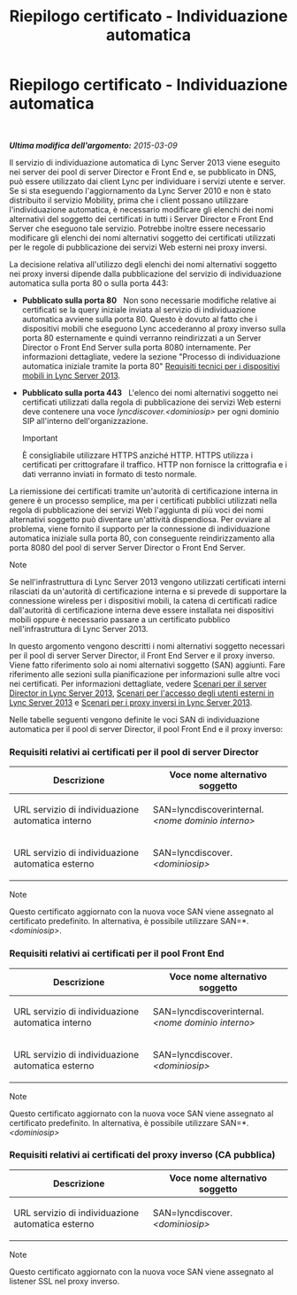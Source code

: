 ﻿---
title: Riepilogo certificato - Individuazione automatica
TOCTitle: Riepilogo certificato - Individuazione automatica
ms:assetid: 16ac96bb-882a-4141-b75c-9530637548d9
ms:mtpsurl: https://technet.microsoft.com/it-it/library/JJ945616(v=OCS.15)
ms:contentKeyID: 52062098
ms.date: 08/24/2015
mtps_version: v=OCS.15
ms.translationtype: HT
---

# Riepilogo certificato - Individuazione automatica

 

_**Ultima modifica dell'argomento:** 2015-03-09_

Il servizio di individuazione automatica di Lync Server 2013 viene eseguito nei server dei pool di server Director e Front End e, se pubblicato in DNS, può essere utilizzato dai client Lync per individuare i servizi utente e server. Se si sta eseguendo l'aggiornamento da Lync Server 2010 e non è stato distribuito il servizio Mobility, prima che i client possano utilizzare l'individuazione automatica, è necessario modificare gli elenchi dei nomi alternativi del soggetto dei certificati in tutti i Server Director e Front End Server che eseguono tale servizio. Potrebbe inoltre essere necessario modificare gli elenchi dei nomi alternativi soggetto dei certificati utilizzati per le regole di pubblicazione dei servizi Web esterni nei proxy inversi.

La decisione relativa all'utilizzo degli elenchi dei nomi alternativi soggetto nei proxy inversi dipende dalla pubblicazione del servizio di individuazione automatica sulla porta 80 o sulla porta 443:

  - **Pubblicato sulla porta 80**   Non sono necessarie modifiche relative ai certificati se la query iniziale inviata al servizio di individuazione automatica avviene sulla porta 80. Questo è dovuto al fatto che i dispositivi mobili che eseguono Lync accederanno al proxy inverso sulla porta 80 esternamente e quindi verranno reindirizzati a un Server Director o Front End Server sulla porta 8080 internamente. Per informazioni dettagliate, vedere la sezione "Processo di individuazione automatica iniziale tramite la porta 80" [Requisiti tecnici per i dispositivi mobili in Lync Server 2013](lync-server-2013-technical-requirements-for-mobility.md).

  - **Pubblicato sulla porta 443**   L'elenco dei nomi alternativi soggetto nei certificati utilizzati dalla regola di pubblicazione dei servizi Web esterni deve contenere una voce *lyncdiscover.\<dominiosip\>* per ogni dominio SIP all'interno dell'organizzazione.
    
    > [!important]  
    > È consigliabile utilizzare HTTPS anziché HTTP. HTTPS utilizza i certificati per crittografare il traffico. HTTP non fornisce la crittografia e i dati verranno inviati in formato di testo normale.

La riemissione dei certificati tramite un'autorità di certificazione interna in genere è un processo semplice, ma per i certificati pubblici utilizzati nella regola di pubblicazione dei servizi Web l'aggiunta di più voci dei nomi alternativi soggetto può diventare un'attività dispendiosa. Per ovviare al problema, viene fornito il supporto per la connessione di individuazione automatica iniziale sulla porta 80, con conseguente reindirizzamento alla porta 8080 del pool di server Server Director o Front End Server.


> [!NOTE]
> Se nell'infrastruttura di Lync Server 2013 vengono utilizzati certificati interni rilasciati da un'autorità di certificazione interna e si prevede di supportare la connessione wireless per i dispositivi mobili, la catena di certificati radice dall'autorità di certificazione interna deve essere installata nei dispositivi mobili oppure è necessario passare a un certificato pubblico nell'infrastruttura di Lync Server 2013.



In questo argomento vengono descritti i nomi alternativi soggetto necessari per il pool di server Server Director, il Front End Server e il proxy inverso. Viene fatto riferimento solo ai nomi alternativi soggetto (SAN) aggiunti. Fare riferimento alle sezioni sulla pianificazione per informazioni sulle altre voci nei certificati. Per informazioni dettagliate, vedere [Scenari per il server Director in Lync Server 2013](lync-server-2013-scenarios-for-the-director.md), [Scenari per l'accesso degli utenti esterni in Lync Server 2013](lync-server-2013-scenarios-for-external-user-access.md) e [Scenari per i proxy inversi in Lync Server 2013](lync-server-2013-scenarios-for-reverse-proxy.md).

Nelle tabelle seguenti vengono definite le voci SAN di individuazione automatica per il pool di server Director, il pool Front End e il proxy inverso:

### Requisiti relativi ai certificati per il pool di server Director

<table>
<colgroup>
<col style="width: 50%" />
<col style="width: 50%" />
</colgroup>
<thead>
<tr class="header">
<th>Descrizione</th>
<th>Voce nome alternativo soggetto</th>
</tr>
</thead>
<tbody>
<tr class="odd">
<td><p>URL servizio di individuazione automatica interno</p></td>
<td><p>SAN=lyncdiscoverinternal.<em>&lt;nome dominio interno&gt;</em></p></td>
</tr>
<tr class="even">
<td><p>URL servizio di individuazione automatica esterno</p></td>
<td><p>SAN=lyncdiscover.<em>&lt;dominiosip&gt;</em></p></td>
</tr>
</tbody>
</table>



> [!NOTE]
> Questo certificato aggiornato con la nuova voce SAN viene assegnato al certificato predefinito. In alternativa, è possibile utilizzare SAN=*.<EM>&lt;dominiosip&gt;</EM>.



### Requisiti relativi ai certificati per il pool Front End

<table>
<colgroup>
<col style="width: 50%" />
<col style="width: 50%" />
</colgroup>
<thead>
<tr class="header">
<th>Descrizione</th>
<th>Voce nome alternativo soggetto</th>
</tr>
</thead>
<tbody>
<tr class="odd">
<td><p>URL servizio di individuazione automatica interno</p></td>
<td><p>SAN=lyncdiscoverinternal.<em>&lt;nome dominio interno&gt;</em></p></td>
</tr>
<tr class="even">
<td><p>URL servizio di individuazione automatica esterno</p></td>
<td><p>SAN=lyncdiscover.<em>&lt;dominiosip&gt;</em></p></td>
</tr>
</tbody>
</table>



> [!NOTE]
> Questo certificato aggiornato con la nuova voce SAN viene assegnato al certificato predefinito. In alternativa, è possibile utilizzare SAN=*.<EM>&lt;dominiosip&gt;</EM>



### Requisiti relativi ai certificati del proxy inverso (CA pubblica)

<table>
<colgroup>
<col style="width: 50%" />
<col style="width: 50%" />
</colgroup>
<thead>
<tr class="header">
<th>Descrizione</th>
<th>Voce nome alternativo soggetto</th>
</tr>
</thead>
<tbody>
<tr class="odd">
<td><p>URL servizio di individuazione automatica esterno</p></td>
<td><p>SAN=lyncdiscover.<em>&lt;dominiosip&gt;</em></p></td>
</tr>
</tbody>
</table>



> [!NOTE]
> Questo certificato aggiornato con la nuova voce SAN viene assegnato al listener SSL nel proxy inverso.



